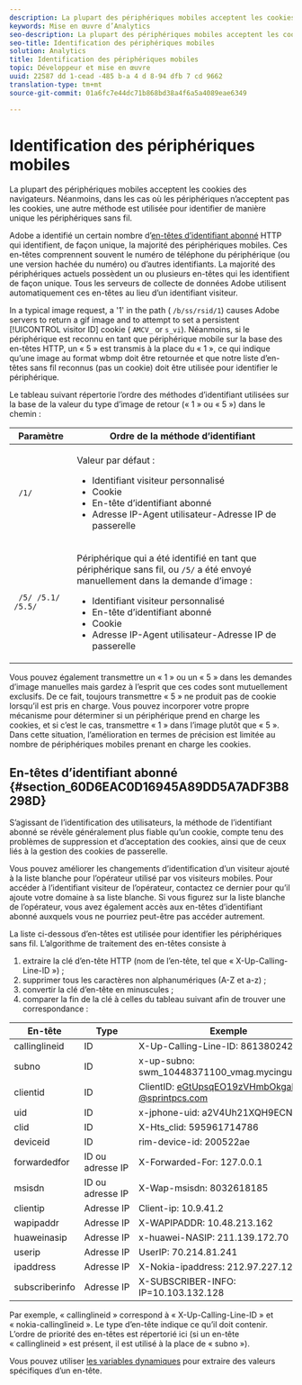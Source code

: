 ```yaml
---
description: La plupart des périphériques mobiles acceptent les cookies des navigateurs. Néanmoins, dans les cas où les périphériques n’acceptent pas les cookies, une autre méthode est utilisée pour identifier de manière unique les périphériques sans fil.
keywords: Mise en œuvre d’Analytics
seo-description: La plupart des périphériques mobiles acceptent les cookies des navigateurs. Néanmoins, dans les cas où les périphériques n’acceptent pas les cookies, une autre méthode est utilisée pour identifier de manière unique les périphériques sans fil.
seo-title: Identification des périphériques mobiles
solution: Analytics
title: Identification des périphériques mobiles
topic: Développeur et mise en œuvre
uuid: 22587 dd 1-cead -485 b-a 4 d 8-94 dfb 7 cd 9662
translation-type: tm+mt
source-git-commit: 01a6fc7e44dc71b868bd38a4f6a5a4089eae6349

---
```



# Identification des périphériques mobiles

La plupart des périphériques mobiles acceptent les cookies des navigateurs. Néanmoins, dans les cas où les périphériques n’acceptent pas les cookies, une autre méthode est utilisée pour identifier de manière unique les périphériques sans fil.

Adobe a identifié un certain nombre d’[en-têtes d’identifiant abonné](../../../implement/js-implementation/c-unique-visitors/visid-mobile.md#section_60D6EAC0D16945A89DD5A7ADF3B8298D) HTTP qui identifient, de façon unique, la majorité des périphériques mobiles. Ces en-têtes comprennent souvent le numéro de téléphone du périphérique (ou une version hachée du numéro) ou d’autres identifiants. La majorité des périphériques actuels possèdent un ou plusieurs en-têtes qui les identifient de façon unique. Tous les serveurs de collecte de données Adobe utilisent automatiquement ces en-têtes au lieu d’un identifiant visiteur.

In a typical image request, a '1' in the path ( `/b/ss/rsid/1`) causes Adobe servers to return a gif image and to attempt to set a persistent [!UICONTROL visitor ID] cookie ( `AMCV_` or `s_vi`). Néanmoins, si le périphérique est reconnu en tant que périphérique mobile sur la base des en-têtes HTTP, un « 5 » est transmis à la place du « 1 », ce qui indique qu’une image au format wbmp doit être retournée et que notre liste d’en-têtes sans fil reconnus (pas un cookie) doit être utilisée pour identifier le périphérique.

Le tableau suivant répertorie l’ordre des méthodes d’identifiant utilisées sur la base de la valeur du type d’image de retour (« 1 » ou « 5 ») dans le chemin :

<table id="table_07B0E55D5DAA4552A5CBC6937D47A857"> 
 <thead> 
  <tr> 
   <th colname="col1" class="entry"> Paramètre </th> 
   <th colname="col2" class="entry"> Ordre de la méthode d’identifiant </th> 
  </tr> 
 </thead>
 <tbody> 
  <tr> 
   <td colname="col1"> <code> /1/</code> </td> 
   <td colname="col2"> <p>Valeur par défaut :  </p> 
    <ul id="ul_E37E9919658A492C92187BAA18D33AB6"> 
     <li id="li_1A9E39C7CFB24C68AA07C8E85D33A858">Identifiant visiteur personnalisé </li> 
     <li id="li_0DC8D17828C848BEB614C6E47C090064">Cookie </li> 
     <li id="li_52706792FAD14F459266E3A672F92EA1">En-tête d’identifiant abonné </li> 
     <li id="li_ECAD713D22314338BB5C92167DC0BB02"> Adresse IP-Agent utilisateur-Adresse IP de passerelle </li> 
    </ul> </td> 
  </tr> 
  <tr> 
   <td colname="col1"> <code> /5/ /5.1/ /5.5/</code> </td> 
   <td colname="col2"> <p>Périphérique qui a été identifié en tant que périphérique sans fil, ou <code>/5/</code> a été envoyé manuellement dans la demande d’image : </p> 
    <ul id="ul_624BEDFA3E1243CF9B42081D8B8EFFFB"> 
     <li id="li_D65761D23B684DB59BC23E92C9098122">Identifiant visiteur personnalisé </li> 
     <li id="li_ADBA806B74CA43EFA8612301E06106C6">En-tête d’identifiant abonné </li> 
     <li id="li_79DFD0DEAA1242C09A03E8134A40F799">Cookie </li> 
     <li id="li_A462B9120FC6443480D62F37D456747E">Adresse IP-Agent utilisateur-Adresse IP de passerelle </li> 
    </ul> </td> 
  </tr> 
 </tbody> 
</table>

Vous pouvez également transmettre un « 1 » ou un « 5 » dans les demandes d’image manuelles mais gardez à l’esprit que ces codes sont mutuellement exclusifs. De ce fait, toujours transmettre « 5 » ne produit pas de cookie lorsqu’il est pris en charge. Vous pouvez incorporer votre propre mécanisme pour déterminer si un périphérique prend en charge les cookies, et si c’est le cas, transmettre « 1 » dans l’image plutôt que « 5 ». Dans cette situation, l’amélioration en termes de précision est limitée au nombre de périphériques mobiles prenant en charge les cookies. 

## En-têtes d’identifiant abonné {#section_60D6EAC0D16945A89DD5A7ADF3B8298D}

S’agissant de l’identification des utilisateurs, la méthode de l’identifiant abonné se révèle généralement plus fiable qu’un cookie, compte tenu des problèmes de suppression et d’acceptation des cookies, ainsi que de ceux liés à la gestion des cookies de passerelle.

Vous pouvez améliorer les changements d’identification d’un visiteur ajouté à la liste blanche pour l’opérateur utilisé par vos visiteurs mobiles. Pour accéder à l’identifiant visiteur de l’opérateur, contactez ce dernier pour qu’il ajoute votre domaine à sa liste blanche. Si vous figurez sur la liste blanche de l’opérateur, vous avez également accès aux en-têtes d’identifiant abonné auxquels vous ne pourriez peut-être pas accéder autrement.

La liste ci-dessous d’en-têtes est utilisée pour identifier les périphériques sans fil. L’algorithme de traitement des en-têtes consiste à

1. extraire la clé d’en-tête HTTP (nom de l’en-tête, tel que « X-Up-Calling-Line-ID ») ;
1. supprimer tous les caractères non alphanumériques (A-Z et a-z) ;
1. convertir la clé d’en-tête en minuscules ;
1. comparer la fin de la clé à celles du tableau suivant afin de trouver une correspondance :

| En-tête | Type | Exemple |
|---|---|---|
| callinglineid | ID | X-Up-Calling-Line-ID: 8613802423312 |
| subno | ID | x-up-subno: swm_10448371100_vmag.mycingular.net |
| clientid | ID | ClientID: eGtUpsqEO19zVHmbOkgaPVI-@sprintpcs.com |
| uid | ID | x-jphone-uid: a2V4Uh21XQH9ECNN |
| clid | ID | X-Hts_clid: 595961714786 |
| deviceid | ID | rim-device-id: 200522ae |
| forwardedfor | ID ou adresse IP | X-Forwarded-For: 127.0.0.1 |
| msisdn | ID ou adresse IP | X-Wap-msisdn: 8032618185 |
| clientip | Adresse IP | Client-ip: 10.9.41.2 |
| wapipaddr | Adresse IP | X-WAPIPADDR: 10.48.213.162 |
| huaweinasip | Adresse IP | x-huawei-NASIP: 211.139.172.70 |
| userip | Adresse IP | UserIP: 70.214.81.241 |
| ipaddress | Adresse IP | X-Nokia-ipaddress: 212.97.227.125 |
| subscriberinfo | Adresse IP | X-SUBSCRIBER-INFO: IP=10.103.132.128 |

Par exemple, « callinglineid » correspond à « X-Up-Calling-Line-ID » et « nokia-callinglineid ». Le type d’en-tête indique ce qu’il doit contenir. L’ordre de priorité des en-têtes est répertorié ici (si un en-tête « callinglineid » est présent, il est utilisé à la place de « subno »).

Vous pouvez utiliser [les variables dynamiques](../../../implement/js-implementation/c-variables/dynvars-overview.md#concept_B016789733A94070A9EAB209EEC05262) pour extraire des valeurs spécifiques d’un en-tête.
